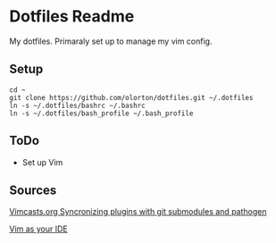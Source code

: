 # Dotfiles Readme

My dotfiles. Primaraly set up to manage my vim config.

## Setup

    cd ~
    git clone https://github.com/olorton/dotfiles.git ~/.dotfiles
    ln -s ~/.dotfiles/bashrc ~/.bashrc
    ln -s ~/.dotfiles/bash_profile ~/.bash_profile

## ToDo

- Set up Vim

## Sources

[Vimcasts.org Syncronizing plugins with git submodules and pathogen](http://vimcasts.org/episodes/synchronizing-plugins-with-git-submodules-and-pathogen/)

[Vim as your IDE](http://haridas.in/vim-as-your-ide.html)
